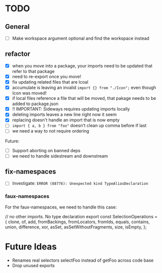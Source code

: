 # TODO

## General

- [ ] Make workspace argument optional and find the workspace instead

## refactor

- [x] when you move into a package, your imports need to be updated that refer to that package
- [x] need to re-export once you move!
- [x] fix updating related files that are lcoal
- [x] accumulate is leaving an invalid `import {} from "./Icon";` even though Icon was moved!
- [x] if local files reference a file that will be moved, that pakage needs to be added to package.json
- [x] !! IMPORTANT: Sideways requires updating imports locally
- [x] deleting imports leaves a new line right now it seem
- [x] replacing doesn't handle an import that is now empty
- [ ] `import { a, b } from "foo"` doesn't clean up comma before if last
- [ ] we need a way to not require ordering

Future:

- [ ] Support aborting on banned deps
- [ ] we need to handle sidestream and downstream

## fix-namespaces

- [ ] Investigate: `ERROR (88776): Unexpected kind TypeAliasDeclaration`

### faux-namespaces

For the faux-namespaces, we need to handle this case:

// no other imports. No type declaration
export const SelectionOperations = {
clone,
of,
add,
fromBackings,
fromLocators,
fromIds,
equals,
contains,
union,
difference,
xor,
asSet,
asSetWithoutFragments,
size,
isEmpty,
};

# Future Ideas

- Renames real selectors selectFoo instead of getFoo across code base
- Drop unused exports
